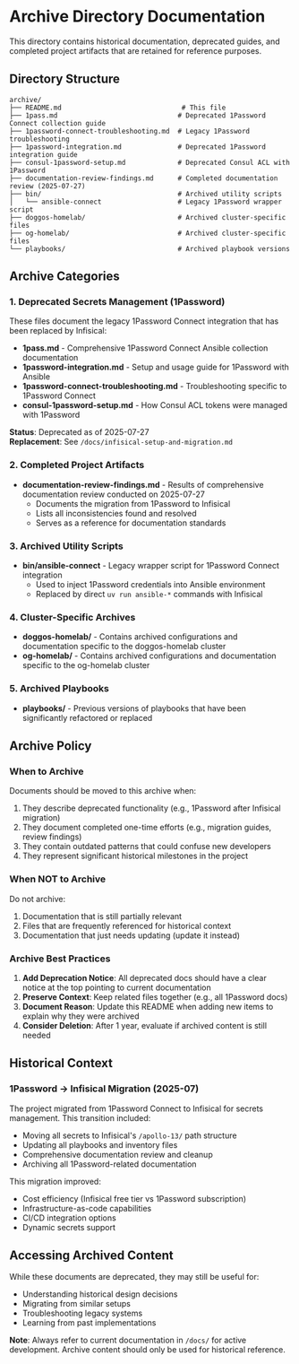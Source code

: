 # Archive Directory Documentation

This directory contains historical documentation, deprecated guides, and completed project artifacts that are retained for reference purposes.

## Directory Structure

```
archive/
├── README.md                              # This file
├── 1pass.md                              # Deprecated 1Password Connect collection guide
├── 1password-connect-troubleshooting.md  # Legacy 1Password troubleshooting
├── 1password-integration.md              # Deprecated 1Password integration guide
├── consul-1password-setup.md             # Deprecated Consul ACL with 1Password
├── documentation-review-findings.md      # Completed documentation review (2025-07-27)
├── bin/                                  # Archived utility scripts
│   └── ansible-connect                   # Legacy 1Password wrapper script
├── doggos-homelab/                       # Archived cluster-specific files
├── og-homelab/                           # Archived cluster-specific files
└── playbooks/                            # Archived playbook versions
```

## Archive Categories

### 1. Deprecated Secrets Management (1Password)

These files document the legacy 1Password Connect integration that has been replaced by Infisical:

- **1pass.md** - Comprehensive 1Password Connect Ansible collection documentation
- **1password-integration.md** - Setup and usage guide for 1Password with Ansible
- **1password-connect-troubleshooting.md** - Troubleshooting specific to 1Password Connect
- **consul-1password-setup.md** - How Consul ACL tokens were managed with 1Password

**Status**: Deprecated as of 2025-07-27  
**Replacement**: See `/docs/infisical-setup-and-migration.md`

### 2. Completed Project Artifacts

- **documentation-review-findings.md** - Results of comprehensive documentation review conducted on 2025-07-27
  - Documents the migration from 1Password to Infisical
  - Lists all inconsistencies found and resolved
  - Serves as a reference for documentation standards

### 3. Archived Utility Scripts

- **bin/ansible-connect** - Legacy wrapper script for 1Password Connect integration
  - Used to inject 1Password credentials into Ansible environment
  - Replaced by direct `uv run ansible-*` commands with Infisical

### 4. Cluster-Specific Archives

- **doggos-homelab/** - Contains archived configurations and documentation specific to the doggos-homelab cluster
- **og-homelab/** - Contains archived configurations and documentation specific to the og-homelab cluster

### 5. Archived Playbooks

- **playbooks/** - Previous versions of playbooks that have been significantly refactored or replaced

## Archive Policy

### When to Archive

Documents should be moved to this archive when:
1. They describe deprecated functionality (e.g., 1Password after Infisical migration)
2. They document completed one-time efforts (e.g., migration guides, review findings)
3. They contain outdated patterns that could confuse new developers
4. They represent significant historical milestones in the project

### When NOT to Archive

Do not archive:
1. Documentation that is still partially relevant
2. Files that are frequently referenced for historical context
3. Documentation that just needs updating (update it instead)

### Archive Best Practices

1. **Add Deprecation Notice**: All deprecated docs should have a clear notice at the top pointing to current documentation
2. **Preserve Context**: Keep related files together (e.g., all 1Password docs)
3. **Document Reason**: Update this README when adding new items to explain why they were archived
4. **Consider Deletion**: After 1 year, evaluate if archived content is still needed

## Historical Context

### 1Password → Infisical Migration (2025-07)

The project migrated from 1Password Connect to Infisical for secrets management. This transition included:
- Moving all secrets to Infisical's `/apollo-13/` path structure
- Updating all playbooks and inventory files
- Comprehensive documentation review and cleanup
- Archiving all 1Password-related documentation

This migration improved:
- Cost efficiency (Infisical free tier vs 1Password subscription)
- Infrastructure-as-code capabilities
- CI/CD integration options
- Dynamic secrets support

## Accessing Archived Content

While these documents are deprecated, they may still be useful for:
- Understanding historical design decisions
- Migrating from similar setups
- Troubleshooting legacy systems
- Learning from past implementations

**Note**: Always refer to current documentation in `/docs/` for active development. Archive content should only be used for historical reference.